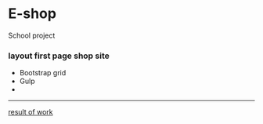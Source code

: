 # E-shop

School project

### layout first page shop site

- Bootstrap grid
- Gulp
-

---

[result of work](https://voloshin-sergei.github.io/E-shop/src/)
